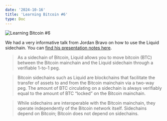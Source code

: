 ```yaml
---
date: '2024-10-16'
title: 'Learning Bitcoin #6'
type: Doc
---
```


![Learning Bitcoin #6](/atlanta-bitdevs-learning-bitcoin-6.jpg)

We had a very informative talk from Jordan Bravo on how to use the Liquid sidechain. You can [find his presentation notes here](https://github.com/jordan-bravo/liquid-workshop/blob/master/README.md).

> As a sidechain of Bitcoin, Liquid allows you to move bitcoin (BTC) between the Bitcoin mainchain and the Liquid sidechain through a verifiable 1-to-1 peg.

> Bitcoin sidechains such as Liquid are blockchains that facilitate the transfer of assets to and from the Bitcoin mainchain via a two-way peg. The amount of BTC circulating on a sidechain is always verifiably equal to the amount of BTC “locked” on the Bitcoin mainchain.

> While sidechains are interoperable with the Bitcoin mainchain, they operate independently of the Bitcoin network itself. Sidechains depend on Bitcoin; Bitcoin does not depend on sidechains.
